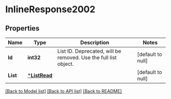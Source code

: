# InlineResponse2002

## Properties
Name | Type | Description | Notes
------------ | ------------- | ------------- | -------------
**Id** | **int32** | List ID.  Deprecated, will be removed. Use the full list object.  | [default to null]
**List** | [***ListRead**](list_read.md) |  | [default to null]

[[Back to Model list]](../README.md#documentation-for-models) [[Back to API list]](../README.md#documentation-for-api-endpoints) [[Back to README]](../README.md)

